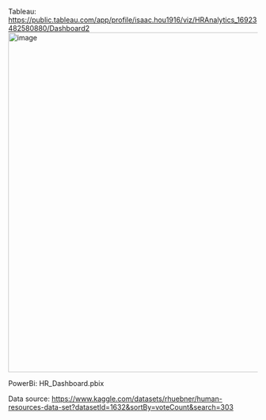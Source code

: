 Tableau: https://public.tableau.com/app/profile/isaac.hou1916/viz/HRAnalytics_16923482580880/Dashboard2 
<img width="686" alt="image" src="https://github.com/isaachwhou/isaachwhou/assets/59119713/7baef080-c886-497e-9873-5d9126fcc56d">

PowerBi: HR_Dashboard.pbix

Data source: https://www.kaggle.com/datasets/rhuebner/human-resources-data-set?datasetId=1632&sortBy=voteCount&search=303
